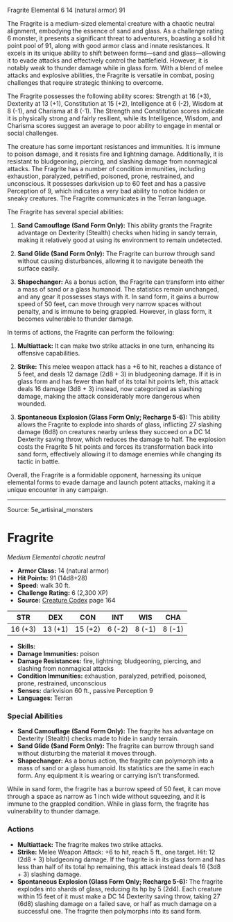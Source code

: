 <MonsterName/>Fragrite</MonsterName>
<CreatureType/>Elemental</CreatureType>
<CR/>6</CR>
<AC/>14 (natural armor)</AC>
<HP/>91</HP>
<summary>The Fragrite is a medium-sized elemental creature with a chaotic neutral alignment, embodying the essence of sand and glass. As a challenge rating 6 monster, it presents a significant threat to adventurers, boasting a solid hit point pool of 91, along with good armor class and innate resistances. It excels in its unique ability to shift between forms—sand and glass—allowing it to evade attacks and effectively control the battlefield. However, it is notably weak to thunder damage while in glass form. With a blend of melee attacks and explosive abilities, the Fragrite is versatile in combat, posing challenges that require strategic thinking to overcome.</summary>

<detail>

The Fragrite possesses the following ability scores: Strength at 16 (+3), Dexterity at 13 (+1), Constitution at 15 (+2), Intelligence at 6 (-2), Wisdom at 8 (-1), and Charisma at 8 (-1). The Strength and Constitution scores indicate it is physically strong and fairly resilient, while its Intelligence, Wisdom, and Charisma scores suggest an average to poor ability to engage in mental or social challenges.

The creature has some important resistances and immunities. It is immune to poison damage, and it resists fire and lightning damage. Additionally, it is resistant to bludgeoning, piercing, and slashing damage from nonmagical attacks. The Fragrite has a number of condition immunities, including exhaustion, paralyzed, petrified, poisoned, prone, restrained, and unconscious. It possesses darkvision up to 60 feet and has a passive Perception of 9, which indicates a very bad ability to notice hidden or sneaky creatures. The Fragrite communicates in the Terran language.

The Fragrite has several special abilities: 

1. **Sand Camouflage (Sand Form Only):** This ability grants the Fragrite advantage on Dexterity (Stealth) checks when hiding in sandy terrain, making it relatively good at using its environment to remain undetected.

2. **Sand Glide (Sand Form Only):** The Fragrite can burrow through sand without causing disturbances, allowing it to navigate beneath the surface easily.

3. **Shapechanger:** As a bonus action, the Fragrite can transform into either a mass of sand or a glass humanoid. The statistics remain unchanged, and any gear it possesses stays with it. In sand form, it gains a burrow speed of 50 feet, can move through very narrow spaces without penalty, and is immune to being grappled. However, in glass form, it becomes vulnerable to thunder damage.

In terms of actions, the Fragrite can perform the following:

1. **Multiattack:** It can make two strike attacks in one turn, enhancing its offensive capabilities.

2. **Strike:** This melee weapon attack has a +6 to hit, reaches a distance of 5 feet, and deals 12 damage (2d8 + 3) in bludgeoning damage. If it is in glass form and has fewer than half of its total hit points left, this attack deals 16 damage (3d8 + 3) instead, now categorized as slashing damage, making the attack considerably more dangerous when wounded.

3. **Spontaneous Explosion (Glass Form Only; Recharge 5-6):** This ability allows the Fragrite to explode into shards of glass, inflicting 27 slashing damage (6d8) on creatures nearby unless they succeed on a DC 14 Dexterity saving throw, which reduces the damage to half. The explosion costs the Fragrite 5 hit points and forces its transformation back into sand form, effectively allowing it to damage enemies while changing its tactic in battle.

Overall, the Fragrite is a formidable opponent, harnessing its unique elemental forms to evade damage and launch potent attacks, making it a unique encounter in any campaign.</detail>



---

Source: 5e_artisinal_monsters

# Fragrite

*Medium* *Elemental* *chaotic neutral*

- **Armor Class:** 14 (natural armor)
- **Hit Points:** 91 (14d8+28)
- **Speed:** walk 30 ft.
- **Challenge Rating:** 6 (2,300 XP)
- **Source:** [Creature Codex](https://koboldpress.com/kpstore/product/creature-codex-for-5th-edition-dnd) page 164

| STR | DEX | CON | INT | WIS | CHA |
| --- | --- | --- | --- | --- | --- |
| 16 (+3) | 13 (+1) | 15 (+2) | 6 (-2) | 8 (-1) | 8 (-1) |

- **Skills:** 
- **Damage Immunities:** poison
- **Damage Resistances:** fire, lightning; bludgeoning, piercing, and slashing from nonmagical attacks
- **Condition Immunities:** exhaustion, paralyzed, petrified, poisoned, prone, restrained, unconscious
- **Senses:** darkvision 60 ft., passive Perception 9
- **Languages:** Terran

### Special Abilities

- **Sand Camouflage (Sand Form Only):** The fragrite has advantage on Dexterity (Stealth) checks made to hide in sandy terrain.
- **Sand Glide (Sand Form Only):** The fragrite can burrow through sand without disturbing the material it moves through.
- **Shapechanger:** As a bonus action, the fragrite can polymorph into a mass of sand or a glass humanoid. Its statistics are the same in each form. Any equipment it is wearing or carrying isn't transformed. 

While in sand form, the fragrite has a burrow speed of 50 feet, it can move through a space as narrow as 1 inch wide without squeezing, and it is immune to the grappled condition. While in glass form, the fragrite has vulnerability to thunder damage.

### Actions

- **Multiattack:** The fragrite makes two strike attacks.
- **Strike:** Melee Weapon Attack: +6 to hit, reach 5 ft., one target. Hit: 12 (2d8 + 3) bludgeoning damage. If the fragrite is in its glass form and has less than half of its total hp remaining, this attack instead deals 16 (3d8 + 3) slashing damage.
- **Spontaneous Explosion (Glass Form Only; Recharge 5-6):** The fragrite explodes into shards of glass, reducing its hp by 5 (2d4). Each creature within 15 feet of it must make a DC 14 Dexterity saving throw, taking 27 (6d8) slashing damage on a failed save, or half as much damage on a successful one. The fragrite then polymorphs into its sand form.




